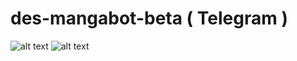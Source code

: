 # des-mangabot-beta ( Telegram )
![alt text](https://img.shields.io/badge/Coded-Desta-blue.svg)
![alt text](https://img.shields.io/badge/Python-3.8-green.svg)
